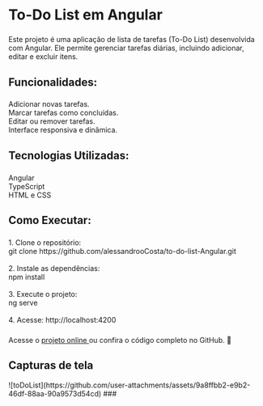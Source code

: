<h1 align="left">To-Do List em Angular</h1>

###

<p align="left">Este projeto é uma aplicação de lista de tarefas (To-Do List) desenvolvida com Angular. Ele permite gerenciar tarefas diárias, incluindo adicionar, editar e excluir itens.</p>

###

<h2 align="left">Funcionalidades:</h2>

###

<p align="left">Adicionar novas tarefas.<br>Marcar tarefas como concluídas.<br>Editar ou remover tarefas.<br>Interface responsiva e dinâmica.</p>

###

<h2 align="left">Tecnologias Utilizadas:</h2>

###

<p align="left">Angular<br>TypeScript<br>HTML e CSS</p>

###

<h2 align="left">Como Executar:</h2>

###

<p align="left">1. Clone o repositório:<br>git clone https://github.com/alessandrooCosta/to-do-list-Angular.git<br><br>2. Instale as dependências:<br>npm install<br><br>3. Execute o projeto:<br>ng serve<br><br>4. Acesse: http://localhost:4200</p>

###

<p align="left">Acesse o <a href="https://todolist500.netlify.app/" >projeto online </a>ou confira o código completo no GitHub. 🚀</p>

###

<h2 align="left">Capturas de tela</h2>
![toDoList](https://github.com/user-attachments/assets/9a8ffbb2-e9b2-46df-88aa-90a9573d54cd)
###
